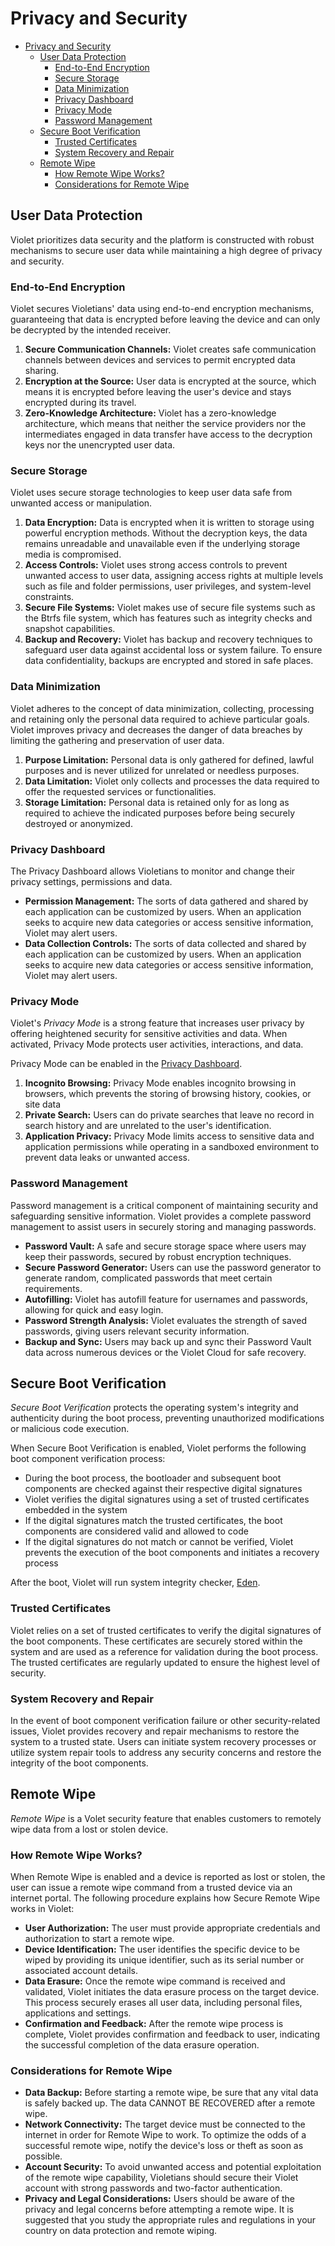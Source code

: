 # Privacy and Security

- [Privacy and Security](#privacy-and-security)
  - [User Data Protection](#user-data-protection)
    - [End-to-End Encryption](#end-to-end-encryption)
    - [Secure Storage](#secure-storage)
    - [Data Minimization](#data-minimization)
    - [Privacy Dashboard](#privacy-dashboard)
    - [Privacy Mode](#privacy-mode)
    - [Password Management](#password-management)
  - [Secure Boot Verification](#secure-boot-verification)
    - [Trusted Certificates](#trusted-certificates)
    - [System Recovery and Repair](#system-recovery-and-repair)
  - [Remote Wipe](#remote-wipe)
    - [How Remote Wipe Works?](#how-remote-wipe-works)
    - [Considerations for Remote Wipe](#considerations-for-remote-wipe)

## User Data Protection

Violet prioritizes data security and the platform is constructed with robust mechanisms
to secure user data while maintaining a high degree of privacy and security.

### End-to-End Encryption

Violet secures Violetians' data using end-to-end encryption mechanisms, guaranteeing that
data is encrypted before leaving the device and can only be decrypted by the intended
receiver.

1. **Secure Communication Channels:** Violet creates safe communication channels between devices and services to permit encrypted data sharing.
2. **Encryption at the Source:** User data is encrypted at the source, which means it is encrypted before leaving the user's device and stays encrypted during its travel.
3. **Zero-Knowledge Architecture:** Violet has a zero-knowledge architecture, which means that neither the service providers nor the intermediates engaged in data transfer have access to the decryption keys nor the unencrypted user data.

### Secure Storage

Violet uses secure storage technologies to keep user data safe from unwanted access or
manipulation.

1. **Data Encryption:** Data is encrypted when it is written to storage using powerful encryption methods. Without the decryption keys, the data remains unreadable and unavailable even if the underlying storage media is compromised.
2. **Access Controls:** Violet uses strong access controls to prevent unwanted access to user data, assigning access rights at multiple levels such as file and folder permissions, user privileges, and system-level constraints.
3. **Secure File Systems:** Violet makes use of secure file systems such as the Btrfs file system, which has features such as integrity checks and snapshot capabilities.
4. **Backup and Recovery:** Violet has backup and recovery techniques to safeguard user data against accidental loss or system failure. To ensure data confidentiality, backups are encrypted and stored in safe places.

### Data Minimization

Violet adheres to the concept of data minimization, collecting, processing and retaining
only the personal data required to achieve particular goals. Violet improves privacy and
decreases the danger of data breaches by limiting the gathering and preservation of user
data.

1. **Purpose Limitation:** Personal data is only gathered for defined, lawful purposes and is never utilized for unrelated or needless purposes.
2. **Data Limitation:** Violet only collects and processes the data required to offer the requested services or functionalities.
3. **Storage Limitation:** Personal data is retained only for as long as required to achieve the indicated purposes before being securely destroyed or anonymized.

### Privacy Dashboard

The Privacy Dashboard allows Violetians to monitor and change their privacy settings, permissions and data.

- **Permission Management:** The sorts of data gathered and shared by each application can be customized by users. When an application seeks to acquire new data categories or access sensitive information, Violet may alert users.
- **Data Collection Controls:** The sorts of data collected and shared by each application can be customized by users. When an application seeks to acquire new data categories or access sensitive information, Violet may alert users.

### Privacy Mode

Violet's *Privacy Mode* is a strong feature that increases user privacy by offering
heightened security for sensitive activities and data. When activated, Privacy Mode
protects user activities, interactions, and data.

Privacy Mode can be enabled in the [Privacy Dashboard](#privacy-dashboard).

1. **Incognito Browsing:** Privacy Mode enables incognito browsing in browsers, which prevents the storing of browsing history, cookies, or site data
2. **Private Search:** Users can do private searches that leave no record in search history and are unrelated to the user's identification.
3. **Application Privacy:** Privacy Mode limits access to sensitive data and application permissions while operating in a sandboxed environment to prevent data leaks or unwanted access.

### Password Management

Password management is a critical component of maintaining security and safeguarding
sensitive information. Violet provides a complete password management to assist users in
securely storing and managing passwords.

- **Password Vault:** A safe and secure storage space where users may keep their passwords, secured by robust encryption techniques.
- **Secure Password Generator:** Users can use the password generator to generate random, complicated passwords that meet certain requirements.
- **Autofilling:** Violet has autofill feature for usernames and passwords, allowing for quick and easy login.
- **Password Strength Analysis:** Violet evaluates the strength of saved passwords, giving users relevant security information.
- **Backup and Sync:** Users may back up and sync their Password Vault data across numerous devices or the Violet Cloud for safe recovery.

## Secure Boot Verification

*Secure Boot Verification* protects the operating system's integrity and authenticity during the boot process, preventing unauthorized modifications or malicious code execution.

When Secure Boot Verification is enabled, Violet performs the following
boot component verification process:

- During the boot process, the bootloader and subsequent boot components are checked against their respective digital signatures
- Violet verifies the digital signatures using a set of trusted certificates embedded in the system
- If the digital signatures match the trusted certificates, the boot components are considered valid and allowed to code
- If the digital signatures do not match or cannot be verified, Violet prevents the execution of the boot components and initiates a recovery process

After the boot, Violet will run system integrity checker, [Eden](../technical/integrity.md).

### Trusted Certificates

Violet relies on a set of trusted certificates to verify the digital signatures
of the boot components. These certificates are securely stored within the system
and are used as a reference for validation during the boot process. The trusted
certificates are regularly updated to ensure the highest level of security.

### System Recovery and Repair

In the event of boot component verification failure or other security-related issues,
Violet provides recovery and repair mechanisms to restore the system to a trusted state.
Users can initiate system recovery processes or utilize system repair tools to address
any security concerns and restore the integrity of the boot components.

## Remote Wipe

*Remote Wipe* is a Volet security feature that enables customers to remotely wipe data
from a lost or stolen device.

### How Remote Wipe Works?

When Remote Wipe is enabled and a device is reported as lost or stolen, the user can issue a remote wipe command from a trusted device via an internet portal. The following procedure explains how Secure Remote Wipe works in Violet:

- **User Authorization:** The user must provide appropriate credentials and authorization to start a remote wipe.
- **Device Identification:** The user identifies the specific device to be wiped by providing its unique identifier, such as its serial number or associated account details.
- **Data Erasure:** Once the remote wipe command is received and validated, Violet initiates the data erasure process on the target device. This process securely erases all user data, including personal files, applications and settings.
- **Confirmation and Feedback:** After the remote wipe process is complete, Violet provides confirmation and feedback to user, indicating the successful completion of the data erasure operation.

### Considerations for Remote Wipe

- **Data Backup:** Before starting a remote wipe, be sure that any vital data is safely backed up. The data CANNOT BE RECOVERED after a remote wipe.
- **Network Connectivity:** The target device must be connected to the internet in order for Remote Wipe to work. To optimize the odds of a successful remote wipe, notify the device's loss or theft as soon as possible.
- **Account Security:** To avoid unwanted access and potential exploitation of the remote wipe capability, Violetians should secure their Violet account with strong passwords and two-factor authentication.
- **Privacy and Legal Considerations:** Users should be aware of the privacy and legal concerns before attempting a remote wipe. It is suggested that you study the appropriate rules and regulations in your country on data protection and remote wiping.
